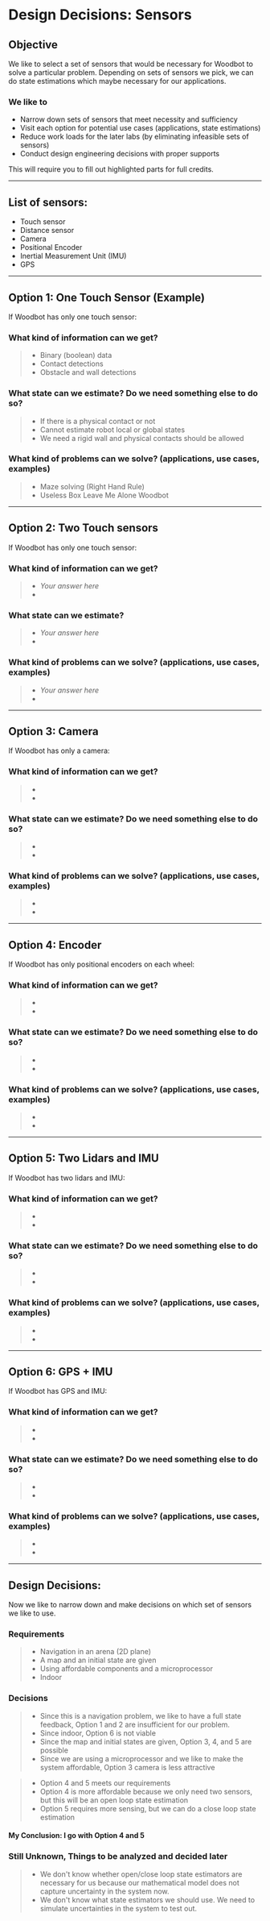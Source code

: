 # Design Decisions: Sensors
## Objective
We like to select a set of sensors that would be necessary for Woodbot to solve a particular problem. 
Depending on sets of sensors we pick, we can do state estimations which maybe necessary for our applications.

### We like to 

- Narrow down sets of sensors that meet necessity and sufficiency
- Visit each option for potential use cases (applications, state estimations)
- Reduce work loads for the later labs (by eliminating infeasible sets of sensors)
- Conduct design engineering decisions with proper supports

This will require you to fill out highlighted parts for full credits.

***

## List of sensors:
- Touch sensor
- Distance sensor
- Camera
- Positional Encoder
- Inertial Measurement Unit (IMU)
- GPS

***

## Option 1: One Touch Sensor (Example)
If Woodbot has only one touch sensor:
### What kind of information can we get?

>- Binary (boolean) data
>- Contact detections
>- Obstacle and wall detections

### What state can we estimate? Do we need something else to do so?
>- If there is a physical contact or not
>- Cannot estimate robot local or global states
>- We need a rigid wall and physical contacts should be allowed


### What kind of problems can we solve? (applications, use cases, examples)
>- Maze solving (Right Hand Rule)
>- Useless Box Leave Me Alone Woodbot 

***
## Option 2: Two Touch  sensors
If Woodbot has only one touch sensor:

### What kind of information can we get? 
>- *Your answer here*
>-

### What state can we estimate?
>-  *Your answer here*
>- 

### What kind of problems can we solve? (applications, use cases, examples)

>- *Your answer here*
>- 

***
## Option 3: Camera
If Woodbot has only a camera:

### What kind of information can we get?
>- 
>-

### What state can we estimate? Do we need something else to do so?
>- 
>-

### What kind of problems can we solve? (applications, use cases, examples)
>- 
>- 

***

## Option 4: Encoder
If Woodbot has only positional encoders on each wheel:

### What kind of information can we get? 
>- 
>-

### What state can we estimate? Do we need something else to do so?
>- 
>-

### What kind of problems can we solve? (applications, use cases, examples)
>- 
>- 

***

## Option 5: Two Lidars and IMU
If Woodbot has two lidars and IMU:

### What kind of information can we get? 
>- 
>-

### What state can we estimate? Do we need something else to do so?
>- 
>-

### What kind of problems can we solve? (applications, use cases, examples)
>- 
>- 

***


## Option 6: GPS + IMU
If Woodbot has GPS and IMU:

### What kind of information can we get? 
>- 
>-

### What state can we estimate? Do we need something else to do so?
>- 
>-

### What kind of problems can we solve? (applications, use cases, examples)
>- 
>- 

***
## Design Decisions:
Now we like to narrow down and make decisions on which set of sensors we like to use.

### Requirements
>- Navigation in an arena (2D plane)
>- A map and an initial state are given
>- Using affordable components and a microprocessor
>- Indoor

### Decisions
>- Since this is a navigation problem, we like to have a full state feedback, Option 1 and 2 are insufficient for our problem.
>- Since indoor, Option 6 is not viable
>- Since the map and initial states are given, Option 3, 4, and 5 are possible
>- Since we are using a microprocessor and we like to make the system affordable, Option 3 camera is less attractive

>- Option 4 and 5 meets our requirements
>- Option 4 is more affordable because we only need two sensors, but this will be an open loop state estimation
>- Option 5 requires more sensing, but we can do a close loop state estimation

#### My Conclusion: I go with Option 4 and 5


### Still Unknown, Things to be analyzed and decided later

>- We don't know whether open/close loop state estimators are necessary for us because our mathematical model does not capture uncertainty in the system now.
>- We don't know what state estimators we should use. We need to simulate uncertainties in the system to test out.

